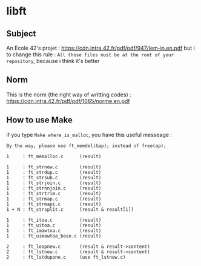 libft
=====

Subject
-------

An Ecole 42's projet : https://cdn.intra.42.fr/pdf/pdf/947/lem-in.en.pdf but i to change this rule : `All those files must be at the root of your repository`, because i think it's better

Norm
----

This is the norm (the right way of writting codes) : https://cdn.intra.42.fr/pdf/pdf/1065/norme.en.pdf

How to use Make
-----------------

if you type `Make where_is_malloc`, you have this useful messeage :
```
By the way, please use ft_memdel(&ap); instead of free(ap);

1     : ft_memalloc.c      (result)

1     : ft_strnew.c        (result)
1     : ft_strdup.c        (result)
1     : ft_strsub.c        (result)
1     : ft_strjoin.c       (result)
1     : ft_strnnjoin.c     (result)
1     : ft_strtrim.c       (result)
1     : ft_strmap.c        (result)
1     : ft_strmapi.c       (result)
1 + N : ft_strsplit.c      (result & result[i])

1     : ft_itoa.c          (result)
1     : ft_uitoa.c         (result)
1     : ft_imawtoa.c       (result)
1     : ft_uimawtoa_base.c (result)

2     : ft_loopnew.c       (result & result->content)
2     : ft_lstnew.c        (result & result->content)
2     : ft_lstdupone.c     (use ft_lstnew.c)
```
